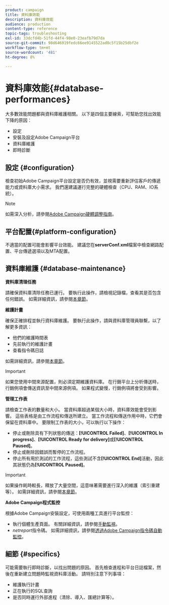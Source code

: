 ```yaml
---
product: campaign
title: 資料庫效能
description: 資料庫效能
audience: production
content-type: reference
topic-tags: troubleshooting
exl-id: 33dcfd4b-51fd-44f4-98e0-23eafb79d7da
source-git-commit: 98d646919fedc66ee9145522ad0c5f15b25dbf2e
workflow-type: tm+mt
source-wordcount: '481'
ht-degree: 8%

---
```


# 資料庫效能{#database-performances}

大多數效能問題都與資料庫維護相關。 以下是四個主要線索，可幫助您找出效能下降的原因：

* 設定
* 安裝及設定Adobe Campaign平台
* 資料庫維護
* 即時診斷

## 設定 {#configuration}

檢查初始Adobe Campaign平台設定是否仍有效，並視需要重新評估客戶的傳遞能力或資料庫大小需求。 我們還建議運行完整的硬體檢查（CPU、RAM、IO系統）。

>[!NOTE]
>
>如需深入分析，請參閱[Adobe Campaign硬體調整指南](https://helpx.adobe.com/tw/campaign/kb/hardware-sizing-guide.html)。

## 平台配置{#platform-configuration}

不適當的配置可能會影響平台效能。 建議您在&#x200B;**serverConf.xml**&#x200B;檔案中檢查網路配置、平台傳遞選項以及MTA配置。

## 資料庫維護 {#database-maintenance}

**資料庫清理任務**

請確保資料庫清除任務已運行。 要執行此操作，請檢視記錄檔，查看其是否包含任何錯誤。 如需詳細資訊，請參閱[本章節](../../production/using/database-cleanup-workflow.md)。

**維護計畫**

確保正確排程並執行資料庫維護。 要執行此操作，請與資料庫管理員聯繫，以了解更多資訊：

* 他們的維護時間表
* 先前執行的維護計畫
* 查看指令碼日誌

如需詳細資訊，請參閱[本章節](../../production/using/recommendations.md)。

>[!IMPORTANT]
>
>如果您使用中間來源配置，則必須定期維護資料庫。 在行銷平台上分析傳送時，行銷例項會傳送資訊至中間來源例項。 如果程式變慢，行銷例項將會受到影響。

**管理工作表**

請檢查工作表的數量和大小。 當資料庫超過某個大小時，資料庫效能會受到影響。 這些表格是由工作流程和傳送所建立。 當工作流程和傳送作用中時，它們會保留在資料庫中。 要限制工作表的大小，可以執行以下操作：

* 停止或刪除具有下列狀態的傳送：**[!UICONTROL Failed]**、**[!UICONTROL In progress]**、**[!UICONTROL Ready for delivery]**&#x200B;或&#x200B;**[!UICONTROL Paused]**。
* 停止或刪除因錯誤而暫停的工作流程。
* 停止所有用於測試的工作流程，這些測試不含&#x200B;**[!UICONTROL End]**&#x200B;活動，因此其狀態仍為&#x200B;**[!UICONTROL Paused]**。

>[!IMPORTANT]
>
>如果操作耗時較長，釋放了大量空間，這意味著需要進行深入的維護（索引重建等）。 如需詳細資訊，請參閱[本章節](../../production/using/recommendations.md)。

**Adobe Campaign程式監控**

根據Adobe Campaign安裝設定，可使用兩種工具進行平台監控：

* 執行個體生產頁面。 有關詳細資訊，請參閱[手動監視](../../production/using/monitoring-processes.md#manual-monitoring)。
* *netreport*&#x200B;指令碼。 如需詳細資訊，請參閱[透過Adobe Campaign指令碼自動監控](../../production/using/monitoring-processes.md#automatic-monitoring-via-adobe-campaign-scripts)。

## 細節 {#specifics}

可能需要執行即時診斷，以找出問題的原因。 首先檢查進程和平台日誌檔案，然後在重新建立問題時監視資料庫活動。 請特別注意下列事項：

* 維護執行計畫
* 正在執行的SQL查詢
* 是否同時運行外部進程（清除、導入、匯總計算等）。
